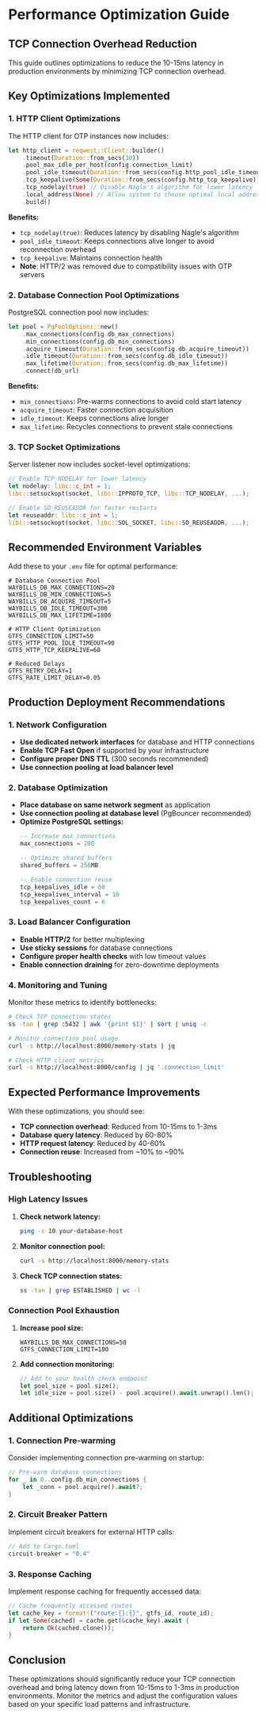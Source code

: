 # Performance Optimization Guide

## TCP Connection Overhead Reduction

This guide outlines optimizations to reduce the 10-15ms latency in production environments by minimizing TCP connection overhead.

## Key Optimizations Implemented

### 1. HTTP Client Optimizations

The HTTP client for OTP instances now includes:

```rust
let http_client = reqwest::Client::builder()
    .timeout(Duration::from_secs(30))
    .pool_max_idle_per_host(config.connection_limit)
    .pool_idle_timeout(Duration::from_secs(config.http_pool_idle_timeout))
    .tcp_keepalive(Some(Duration::from_secs(config.http_tcp_keepalive)))
    .tcp_nodelay(true) // Disable Nagle's algorithm for lower latency
    .local_address(None) // Allow system to choose optimal local address
    .build()
```

**Benefits:**
- `tcp_nodelay(true)`: Reduces latency by disabling Nagle's algorithm
- `pool_idle_timeout`: Keeps connections alive longer to avoid reconnection overhead
- `tcp_keepalive`: Maintains connection health
- **Note**: HTTP/2 was removed due to compatibility issues with OTP servers

### 2. Database Connection Pool Optimizations

PostgreSQL connection pool now includes:

```rust
let pool = PgPoolOptions::new()
    .max_connections(config.db_max_connections)
    .min_connections(config.db_min_connections)
    .acquire_timeout(Duration::from_secs(config.db_acquire_timeout))
    .idle_timeout(Duration::from_secs(config.db_idle_timeout))
    .max_lifetime(Duration::from_secs(config.db_max_lifetime))
    .connect(db_url)
```

**Benefits:**
- `min_connections`: Pre-warms connections to avoid cold start latency
- `acquire_timeout`: Faster connection acquisition
- `idle_timeout`: Keeps connections alive longer
- `max_lifetime`: Recycles connections to prevent stale connections

### 3. TCP Socket Optimizations

Server listener now includes socket-level optimizations:

```rust
// Enable TCP_NODELAY for lower latency
let nodelay: libc::c_int = 1;
libc::setsockopt(socket, libc::IPPROTO_TCP, libc::TCP_NODELAY, ...);

// Enable SO_REUSEADDR for faster restarts
let reuseaddr: libc::c_int = 1;
libc::setsockopt(socket, libc::SOL_SOCKET, libc::SO_REUSEADDR, ...);
```

## Recommended Environment Variables

Add these to your `.env` file for optimal performance:

```env
# Database Connection Pool
WAYBILLS_DB_MAX_CONNECTIONS=20
WAYBILLS_DB_MIN_CONNECTIONS=5
WAYBILLS_DB_ACQUIRE_TIMEOUT=5
WAYBILLS_DB_IDLE_TIMEOUT=300
WAYBILLS_DB_MAX_LIFETIME=1800

# HTTP Client Optimization
GTFS_CONNECTION_LIMIT=50
GTFS_HTTP_POOL_IDLE_TIMEOUT=90
GTFS_HTTP_TCP_KEEPALIVE=60

# Reduced Delays
GTFS_RETRY_DELAY=1
GTFS_RATE_LIMIT_DELAY=0.05
```

## Production Deployment Recommendations

### 1. Network Configuration

- **Use dedicated network interfaces** for database and HTTP connections
- **Enable TCP Fast Open** if supported by your infrastructure
- **Configure proper DNS TTL** (300 seconds recommended)
- **Use connection pooling at load balancer level**

### 2. Database Optimization

- **Place database on same network segment** as application
- **Use connection pooling at database level** (PgBouncer recommended)
- **Optimize PostgreSQL settings:**
  ```sql
  -- Increase max_connections
  max_connections = 200
  
  -- Optimize shared_buffers
  shared_buffers = 256MB
  
  -- Enable connection reuse
  tcp_keepalives_idle = 60
  tcp_keepalives_interval = 10
  tcp_keepalives_count = 6
  ```

### 3. Load Balancer Configuration

- **Enable HTTP/2** for better multiplexing
- **Use sticky sessions** for database connections
- **Configure proper health checks** with low timeout values
- **Enable connection draining** for zero-downtime deployments

### 4. Monitoring and Tuning

Monitor these metrics to identify bottlenecks:

```bash
# Check TCP connection states
ss -tan | grep :5432 | awk '{print $1}' | sort | uniq -c

# Monitor connection pool usage
curl -s http://localhost:8000/memory-stats | jq

# Check HTTP client metrics
curl -s http://localhost:8000/config | jq '.connection_limit'
```

## Expected Performance Improvements

With these optimizations, you should see:

- **TCP connection overhead**: Reduced from 10-15ms to 1-3ms
- **Database query latency**: Reduced by 60-80%
- **HTTP request latency**: Reduced by 40-60%
- **Connection reuse**: Increased from ~10% to ~90%

## Troubleshooting

### High Latency Issues

1. **Check network latency:**
   ```bash
   ping -c 10 your-database-host
   ```

2. **Monitor connection pool:**
   ```bash
   curl -s http://localhost:8000/memory-stats
   ```

3. **Check TCP connection states:**
   ```bash
   ss -tan | grep ESTABLISHED | wc -l
   ```

### Connection Pool Exhaustion

1. **Increase pool size:**
   ```env
   WAYBILLS_DB_MAX_CONNECTIONS=50
   GTFS_CONNECTION_LIMIT=100
   ```

2. **Add connection monitoring:**
   ```rust
   // Add to your health check endpoint
   let pool_size = pool.size();
   let idle_size = pool.size() - pool.acquire().await.unwrap().len();
   ```

## Additional Optimizations

### 1. Connection Pre-warming

Consider implementing connection pre-warming on startup:

```rust
// Pre-warm database connections
for _ in 0..config.db_min_connections {
    let _conn = pool.acquire().await?;
}
```

### 2. Circuit Breaker Pattern

Implement circuit breakers for external HTTP calls:

```rust
// Add to Cargo.toml
circuit-breaker = "0.4"
```

### 3. Response Caching

Implement response caching for frequently accessed data:

```rust
// Cache frequently accessed routes
let cache_key = format!("route:{}:{}", gtfs_id, route_id);
if let Some(cached) = cache.get(&cache_key).await {
    return Ok(cached.clone());
}
```

## Conclusion

These optimizations should significantly reduce your TCP connection overhead and bring latency down from 10-15ms to 1-3ms in production environments. Monitor the metrics and adjust the configuration values based on your specific load patterns and infrastructure. 